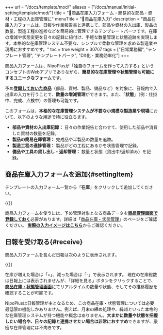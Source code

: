+++
url = "/docs/template/mod/"
aliases = ["/docs/manual/initial-setting/template/mod/"]
title = "🧩商品在庫入力フォーム - 簡易的な部品・資材・工程の入出庫管理に"
menuTitle = "🧩商品在庫入力"
description = "商品在庫入力フォームは、日報や作業報告書と連携して、部品や資材の入出庫、製品の数量、製造工程の進捗などを簡易的に管理できるテンプレートパーツです。在庫の増減や状態変更を日々の記録に紐付け、手軽な数量管理と状態追跡を実現します。本格的な在庫管理システム不要な、シンプルで柔軟な管理を求める製造業や現場におすすめです。"
toc = true
weight = 30707
tags = ["日常業務編", "テンプレート管理", "テンプレートパーツ", "DX化・業務効率化"]
+++

商品入力フォームは、NipoPlusが「独自のフォームを作って入力する」というコンセプトのWebアプリでありながら、**簡易的な在庫管理や状態管理も可能にするユニークなフォーム**です。

予め[<strong>登録しておいた商品</strong>](/docs/setup/advanced-setting/point/#add)（部品、資材、製品、備品など）を対象に、日報内で入出庫の入力を行うことで、**数量の増減管理**ができます。また、「<strong>状態</strong>」（例：仕掛中、完成、点検中）の管理も可能です。

このフォームは、**本格的な在庫管理システムが不要な小規模な製造業や現場**において、以下のような用途で特に役立ちます。

- **部品や資材の入出庫記録：** 日々の作業報告と合わせて、使用した部品や消費した資材の数量を記録。
- **製品の簡易在庫管理：** 完成品や半製品の数量を追跡。
- **製造工程の進捗管理：** 製品がどの工程にあるかを状態管理で記録。
- **備品や工具の貸し出し・返却管理：** 数量と状態（貸出中/返却済み）を記録。

## 商品在庫入力フォームを追加{#settingItem}

テンプレートの入力フォーム一覧から「<strong>在庫</strong>」をクリックして追加してください。

{{<icatch filename="img/modFormAdd" msg="テンプレートの編集画面から、部品や資材の入出庫、製品の工程進捗を記録するための在庫フォームをクリックして追加します" alice="ok">}}

商品入力フォームを使うには、予め管理対象となる商品データを[<strong>商品管理画面で登録しておく</strong>](/docs/setup/advanced-setting/point/)必要があります。詳細は「[商品在庫・状態管理](/docs/setup/advanced-setting/point/)」のページをご確認ください。
[<strong>実際の入力イメージはこちら</strong>](/docs/manual/write-report/parts/#item)からご確認ください。

## 日報を受け取る{#receive}

商品入力フォームを含んだ日報は次のように表示されます。

{{<icatch filename="img/itemReport" msg="日報を受け取ると、入出庫記録や状態変更の履歴が一覧で確認できます。増減した数量や新しい状態が一目で分かります" alice="ok">}}

在庫が増えた場合は「+」、減った場合は「-」で表示されます。
現在の在庫総数は日報上には表示されませんが、「詳細を見る」ボタンをクリックすることで、[<strong>商品在庫・状態管理画面</strong>](/docs/setup/advanced-setting/point/#stackLog)にてリアルタイムの数量や状態、そしてその推移履歴を確認することが可能です。

NipoPlusは日報管理が主となるため、この商品在庫・状態管理については必要最低限の機能しかありません。例えば、月末の締め処理や、繰越といった本格的な在庫管理システムが持つ機能や概念はありません。**大まかに数量や状態を把握したい場合や、日々の記録と連携させたい場合は非常におすすめ**できますが、厳密な在庫管理には不向きです。
